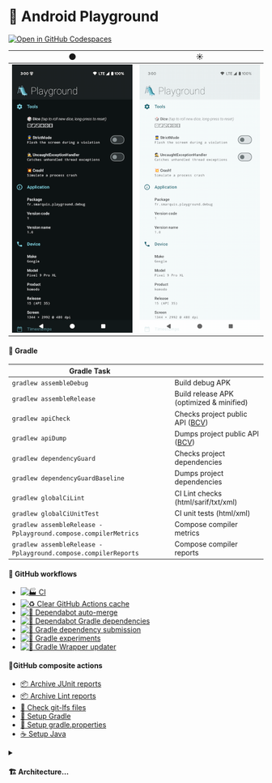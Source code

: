 # 🛝 Android Playground

[![Open in GitHub Codespaces](https://github.com/codespaces/badge.svg)](https://codespaces.new/SimonMarquis/Android-Playground?quickstart=1)

|                                      🌑                                      |                                       ☀️                                        |
|:----------------------------------------------------------------------------:|:-------------------------------------------------------------------------------:|
| [![screenshot dark](art/screenshot-thumb-dark.png)](art/screenshot-dark.png) | [![screenshot light](art/screenshot-thumb-light.png)](art/screenshot-light.png) |

#### 🐘 Gradle

| Gradle Task                                                    |                                                                                             |
|----------------------------------------------------------------|---------------------------------------------------------------------------------------------|
| `gradlew assembleDebug`                                        | Build debug APK                                                                             |
| `gradlew assembleRelease`                                      | Build release APK (optimized & minified)                                                    |
| `gradlew apiCheck`                                             | Checks project public API ([BCV](https://github.com/Kotlin/binary-compatibility-validator)) |
| `gradlew apiDump`                                              | Dumps project public API ([BCV](https://github.com/Kotlin/binary-compatibility-validator))  |
| `gradlew dependencyGuard`                                      | Checks project dependencies                                                                 |
| `gradlew dependencyGuardBaseline`                              | Dumps project dependencies                                                                  |
| `gradlew globalCiLint`                                         | CI Lint checks (html/sarif/txt/xml)                                                         |
| `gradlew globalCiUnitTest`                                     | CI unit tests (html/xml)                                                                    |
| `gradlew assembleRelease -Pplayground.compose.compilerMetrics` | Compose compiler metrics                                                                    |
| `gradlew assembleRelease -Pplayground.compose.compilerReports` | Compose compiler reports                                                                    |

#### 🐙 GitHub workflows

- [![🏭 CI](https://github.com/SimonMarquis/Android-Playground/actions/workflows/ci.yaml/badge.svg)](https://github.com/SimonMarquis/Android-Playground/actions/workflows/ci.yaml)
- [![♻️ Clear GitHub Actions cache](https://github.com/SimonMarquis/Android-Playground/actions/workflows/clear-cache.yaml/badge.svg)](https://github.com/SimonMarquis/Android-Playground/actions/workflows/clear-cache.yaml)
- [![🤖 Dependabot auto-merge](https://github.com/SimonMarquis/Android-Playground/actions/workflows/dependabot-auto-merge.yaml/badge.svg)](https://github.com/SimonMarquis/Android-Playground/actions/workflows/dependabot-auto-merge.yaml)
- [![🤖 Dependabot Gradle dependencies](https://github.com/SimonMarquis/Android-Playground/actions/workflows/dependabot-gradle-dependencies.yaml/badge.svg)](https://github.com/SimonMarquis/Android-Playground/actions/workflows/dependabot-gradle-dependencies.yaml)
- [![🐘 Gradle dependency submission](https://github.com/SimonMarquis/Android-Playground/actions/workflows/gradle-dependency-submission.yaml/badge.svg)](https://github.com/SimonMarquis/Android-Playground/actions/workflows/gradle-dependency-submission.yaml)
- [![🐘 Gradle experiments](https://github.com/SimonMarquis/Android-Playground/actions/workflows/gradle-experiments.yaml/badge.svg)](https://github.com/SimonMarquis/Android-Playground/actions/workflows/gradle-experiments.yaml)
- [![🐘 Gradle Wrapper updater](https://github.com/SimonMarquis/Android-Playground/actions/workflows/gradle-wrapper-updater.yaml/badge.svg)](https://github.com/SimonMarquis/Android-Playground/actions/workflows/gradle-wrapper-updater.yaml)

#### 🐙GitHub composite actions

- [📦 Archive JUnit reports](.github/actions/archive-junit-reports/action.yaml)
- [📦 Archive Lint reports](.github/actions/archive-lint-reports/action.yaml)
- [👮 Check git-lfs files](.github/actions/check-git-lfs/action.yaml)
- [🐘 Setup Gradle](.github/actions/setup-gradle/action.yaml)
- [🐘 Setup gradle.properties](.github/actions/setup-gradle-properties/action.yaml)
- [☕️ Setup Java](.github/actions/setup-java/action.yaml)

<details>
<summary><h4>🏗️ Architecture…</h4></summary>

```mermaid
graph LR
  :app[app]:::android
  subgraph :feature
    :feature:home[home]:::android
  end
  subgraph :domain
    :domain:dice[dice]:::jvm
    :domain:settings[settings]:::jvm
  end
  subgraph :data
    :data:dice[dice]:::jvm
    :data:settings[settings]:::jvm
  end
  subgraph :core
    :core:android[android]:::android
    :core:datastore[datastore]:::jvm
    :core:di[di]:::jvm
    :core:ui[ui]:::android
    :core:utils[utils]:::jvm
  end

  :app -.-> :core:android
  :app -.-> :core:di
  :app -.-> :core:ui
  :app -.-> :data:dice
  :app -.-> :data:settings
  :app -.-> :feature:home
  :core:android -.-> :core:di
  :core:android -.-> :core:utils
  :core:datastore -.-> :core:di
  :core:utils -.-> :core:di
  :data:dice -.-> :core:datastore
  :data:dice -.->|test| :core:datastore
  :data:dice -.-> :core:di
  :data:dice -.->|test| :core:utils
  :data:dice -.-> :domain:dice
  :data:settings -.-> :core:datastore
  :data:settings -.->|test| :core:datastore
  :data:settings -.-> :core:di
  :data:settings -.->|test| :core:utils
  :data:settings -.-> :domain:settings
  :feature:home -.-> :core:android
  :feature:home -.-> :core:di
  :feature:home -.-> :core:ui
  :feature:home -.-> :domain:dice
  :feature:home -.-> :domain:settings

  classDef android fill:#3ddc84,stroke:#fff,stroke-width:2px,color:#fff;
  classDef jvm fill:#7F52FF,stroke:#fff,stroke-width:2px,color:#fff;
```

</details>
